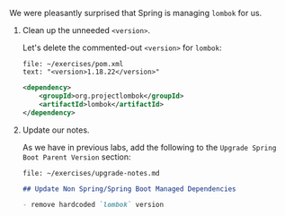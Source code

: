We were pleasantly surprised that Spring is managing `lombok` for us.

1. Clean up the unneeded `<version>`.

   Let's delete the commented-out `<version>` for `lombok`:

   ```editor:select-matching-text
   file: ~/exercises/pom.xml
   text: "<version>1.18.22</version>"
   ```

   ```xml
   <dependency>
       <groupId>org.projectlombok</groupId>
       <artifactId>lombok</artifactId>
   </dependency>
   ```

1. Update our notes.

   As we have in previous labs, add the following to the `Upgrade Spring Boot Parent Version` section:

   ```editor:open-file
   file: ~/exercises/upgrade-notes.md
   ```

   ```markdown
   ## Update Non Spring/Spring Boot Managed Dependencies

   - remove hardcoded `lombok` version
   ```
